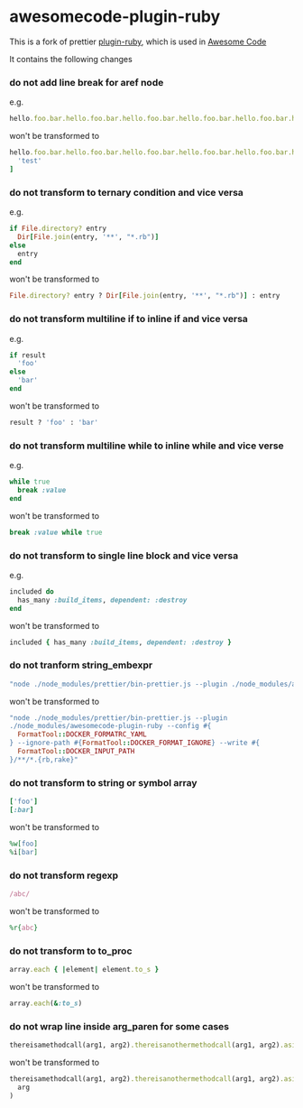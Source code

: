 # awesomecode-plugin-ruby

This is a fork of prettier [plugin-ruby](https://github.com/prettier/plugin-ruby),
which is used in [Awesome Code](https://awesomecode.io)

It contains the following changes

### do not add line break for aref node

e.g.

```ruby
hello.foo.bar.hello.foo.bar.hello.foo.bar.hello.foo.bar.hello.foo.bar.hello['test']
```

won't be transformed to

```ruby
hello.foo.bar.hello.foo.bar.hello.foo.bar.hello.foo.bar.hello.foo.bar.hello[
  'test'
]
```

### do not transform to ternary condition and vice versa

e.g.

```ruby
if File.directory? entry
  Dir[File.join(entry, '**', "*.rb")]
else
  entry
end
```

won't be transformed to

```ruby
File.directory? entry ? Dir[File.join(entry, '**', "*.rb")] : entry
```

### do not transform multiline if to inline if and vice versa

e.g.

```ruby
if result
  'foo'
else
  'bar'
end
```

won't be transformed to

```ruby
result ? 'foo' : 'bar'
```

### do not transform multiline while to inline while and vice verse

e.g.

```ruby
while true
  break :value
end
```

won't be transformed to

```ruby
break :value while true
```

### do not transform to single line block and vice versa

e.g.

```ruby
included do
  has_many :build_items, dependent: :destroy
end
```

won't be transformed to

```ruby
included { has_many :build_items, dependent: :destroy }
```

### do not tranform string_embexpr

```ruby
"node ./node_modules/prettier/bin-prettier.js --plugin ./node_modules/awesomecode-plugin-ruby --config #{FormatTool::DOCKER_FORMATRC_YAML} --ignore-path #{FormatTool::DOCKER_FORMAT_IGNORE} --write #{FormatTool::DOCKER_INPUT_PATH}/**/*.{rb,rake}"
```

won't be transformed to

```ruby
"node ./node_modules/prettier/bin-prettier.js --plugin
./node_modules/awesomecode-plugin-ruby --config #{
  FormatTool::DOCKER_FORMATRC_YAML
} --ignore-path #{FormatTool::DOCKER_FORMAT_IGNORE} --write #{
  FormatTool::DOCKER_INPUT_PATH
}/**/*.{rb,rake}"
```

### do not transform to string or symbol array

```ruby
['foo']
[:bar]
```

won't be transformed to

```ruby
%w[foo]
%i[bar]
```

### do not transform regexp

```ruby
/abc/
```

won't be transformed to

```ruby
%r{abc}
```

### do not transform to to_proc

```ruby
array.each { |element| element.to_s }
```

won't be transformed to

```ruby
array.each(&:to_s)
```

### do not wrap line inside arg_paren for some cases

```ruby
thereisamethodcall(arg1, arg2).thereisanothermethodcall(arg1, arg2).asimpleone(arg)
```

won't be transformed to

```ruby
thereisamethodcall(arg1, arg2).thereisanothermethodcall(arg1, arg2).asimpleone(
  arg
)
```
